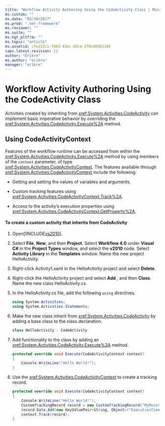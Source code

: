 ```yaml
---
title: "Workflow Activity Authoring Using the CodeActivity Class | Microsoft Docs"
ms.custom: ""
ms.date: "03/30/2017"
ms.prod: ".net-framework"
ms.reviewer: ""
ms.suite: ""
ms.tgt_pltfrm: ""
ms.topic: "article"
ms.assetid: cfe315c1-f86d-43ec-b9ce-2f8c469b1106
caps.latest.revision: 11
author: "Erikre"
ms.author: "erikre"
manager: "erikre"
---
```

# Workflow Activity Authoring Using the CodeActivity Class
Activities created by inheriting from <xref:System.Activities.CodeActivity> can implement basic imperative behavior by overriding the <xref:System.Activities.CodeActivity.Execute%2A> method.  
  
## Using CodeActivityContext  
 Features of the workflow runtime can be accessed from within the <xref:System.Activities.CodeActivity.Execute%2A> method by using members of the `context` parameter, of type <xref:System.Activities.CodeActivityContext>. The features available through <xref:System.Activities.CodeActivityContext> include the following:  
  
-   Getting and setting the values of variables and arguments.  
  
-   Custom tracking features using <xref:System.Activities.CodeActivityContext.Track%2A>.  
  
-   Access to the activity’s execution properties using <xref:System.Activities.CodeActivityContext.GetProperty%2A>.  
  
#### To create a custom activity that inherits from CodeActivity  
  
1.  Open[!INCLUDE[vs2010](../../../includes/vs2010-md.md)].  
  
2.  Select **File**, **New**, and then **Project**. Select **Workflow 4.0** under **Visual C#** in the **Project Types** window, and select the **v2010** node. Select **Activity Library** in the **Templates** window. Name the new project HelloActivity.  
  
3.  Right-click Activity1.xaml in the HelloActivity project and select **Delete**.  
  
4.  Right-click the HelloActivity project and select **Add** , and then **Class**. Name the new class HelloActivity.cs.  
  
5.  In the HelloActivity.cs file, add the following `using` directives.  
  
    ```csharp  
    using System.Activities;  
    using System.Activities.Statements;  
    ```  
  
6.  Make the new class inherit from <xref:System.Activities.CodeActivity> by adding a base class to the class declaration.  
  
    ```csharp  
    class HelloActivity : CodeActivity  
    ```  
  
7.  Add functionality to the class by adding an <xref:System.Activities.CodeActivity.Execute%2A> method.  
  
    ```csharp  
    protected override void Execute(CodeActivityContext context)  
    {  
        Console.WriteLine("Hello World!");  
    }  
    ```  
  
8.  Use the <xref:System.Activities.CodeActivityContext> to create a tracking record.  
  
    ```csharp  
    protected override void Execute(CodeActivityContext context)  
    {  
        Console.WriteLine("Hello World!");  
        CustomTrackingRecord record = new CustomTrackingRecord("MyRecord");  
        record.Data.Add(new KeyValuePair<String, Object>("ExecutionTime", DateTime.Now));  
        context.Track(record);  
    }  
    ```
